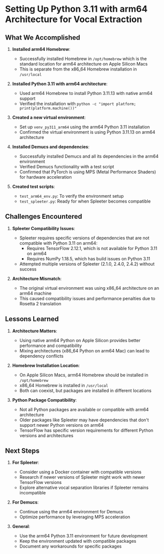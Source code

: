 # Setting Up Python 3.11 with arm64 Architecture for Vocal Extraction

## What We Accomplished

1. **Installed arm64 Homebrew**:
   - Successfully installed Homebrew in `/opt/homebrew` which is the standard location for arm64 architecture on Apple Silicon Macs
   - This is separate from the x86_64 Homebrew installation in `/usr/local`

2. **Installed Python 3.11 with arm64 architecture**:
   - Used arm64 Homebrew to install Python 3.11.13 with native arm64 support
   - Verified the installation with `python -c "import platform; print(platform.machine())"`

3. **Created a new virtual environment**:
   - Set up `venv_py311_arm64` using the arm64 Python 3.11 installation
   - Confirmed the virtual environment is using Python 3.11.13 on arm64 architecture

4. **Installed Demucs and dependencies**:
   - Successfully installed Demucs and all its dependencies in the arm64 environment
   - Verified Demucs functionality with a test script
   - Confirmed that PyTorch is using MPS (Metal Performance Shaders) for hardware acceleration

5. **Created test scripts**:
   - `test_arm64_env.py`: To verify the environment setup
   - `test_spleeter.py`: Ready for when Spleeter becomes compatible

## Challenges Encountered

1. **Spleeter Compatibility Issues**:
   - Spleeter requires specific versions of dependencies that are not compatible with Python 3.11 on arm64:
     - Requires TensorFlow 2.12.1, which is not available for Python 3.11 on arm64
     - Requires NumPy 1.18.5, which has build issues on Python 3.11
   - Attempted multiple versions of Spleeter (2.1.0, 2.4.0, 2.4.2) without success

2. **Architecture Mismatch**:
   - The original virtual environment was using x86_64 architecture on an arm64 machine
   - This caused compatibility issues and performance penalties due to Rosetta 2 translation

## Lessons Learned

1. **Architecture Matters**:
   - Using native arm64 Python on Apple Silicon provides better performance and compatibility
   - Mixing architectures (x86_64 Python on arm64 Mac) can lead to dependency conflicts

2. **Homebrew Installation Location**:
   - On Apple Silicon Macs, arm64 Homebrew should be installed in `/opt/homebrew`
   - x86_64 Homebrew is installed in `/usr/local`
   - Both can coexist, but packages are installed in different locations

3. **Python Package Compatibility**:
   - Not all Python packages are available or compatible with arm64 architecture
   - Older packages like Spleeter may have dependencies that don't support newer Python versions on arm64
   - TensorFlow has specific version requirements for different Python versions and architectures

## Next Steps

1. **For Spleeter**:
   - Consider using a Docker container with compatible versions
   - Research if newer versions of Spleeter might work with newer TensorFlow versions
   - Explore alternative vocal separation libraries if Spleeter remains incompatible

2. **For Demucs**:
   - Continue using the arm64 environment for Demucs
   - Optimize performance by leveraging MPS acceleration

3. **General**:
   - Use the arm64 Python 3.11 environment for future development
   - Keep the environment updated with compatible packages
   - Document any workarounds for specific packages

